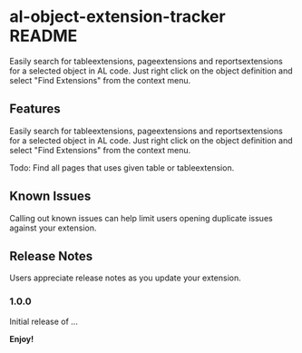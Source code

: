 # al-object-extension-tracker README

Easily search for tableextensions, pageextensions and reportsextensions for a selected object in AL code.
Just right click on the object definition and select "Find Extensions" from the context menu.

## Features
Easily search for tableextensions, pageextensions and reportsextensions for a selected object in AL code.
Just right click on the object definition and select "Find Extensions" from the context menu.

Todo: Find all pages that uses given table or tableextension.

## Known Issues

Calling out known issues can help limit users opening duplicate issues against your extension.

## Release Notes

Users appreciate release notes as you update your extension.

### 1.0.0

Initial release of ...

**Enjoy!**